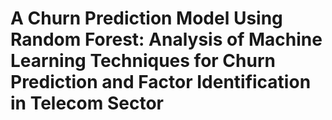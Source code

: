 # A Churn Prediction Model Using Random Forest: Analysis of Machine Learning Techniques for Churn Prediction and Factor Identification in Telecom Sector

